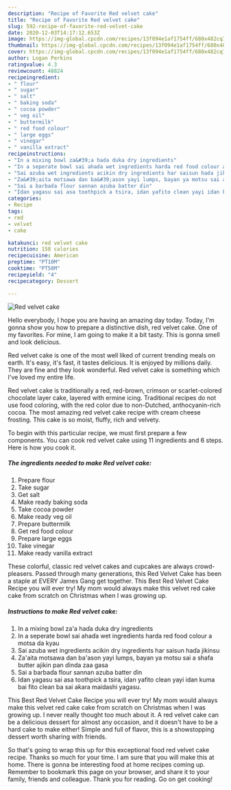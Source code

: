 ```yaml
---
description: "Recipe of Favorite Red velvet cake"
title: "Recipe of Favorite Red velvet cake"
slug: 592-recipe-of-favorite-red-velvet-cake
date: 2020-12-03T14:17:12.653Z
image: https://img-global.cpcdn.com/recipes/13f094e1af1754ff/680x482cq70/red-velvet-cake-recipe-main-photo.jpg
thumbnail: https://img-global.cpcdn.com/recipes/13f094e1af1754ff/680x482cq70/red-velvet-cake-recipe-main-photo.jpg
cover: https://img-global.cpcdn.com/recipes/13f094e1af1754ff/680x482cq70/red-velvet-cake-recipe-main-photo.jpg
author: Logan Perkins
ratingvalue: 4.3
reviewcount: 48824
recipeingredient:
- " flour"
- " sugar"
- " salt"
- " baking soda"
- " cocoa powder"
- " veg oil"
- " buttermilk"
- " red food colour"
- " large eggs"
- " vinegar"
- " vanilla extract"
recipeinstructions:
- "In a mixing bowl za&#39;a haɗa duka dry ingredients"
- "In a seperate bowl sai ahaɗa wet ingredients harda red food colour a motsa da kyau"
- "Sai azuba wet ingredients acikin dry ingredients har saisun haɗa jikinsu"
- "Za&#39;aita motsawa dan ba&#39;ason yayi lumps, bayan ya motsu sai a shafa butter ajikin pan ɗinda zaa gasa"
- "Sai a barbaɗa flour sannan azuba batter ɗin"
- "Idan yagasu sai asa toothpick a tsira, idan yafito clean yayi idan kuma bai fito clean ba sai aƙara maidashi yagasu."
categories:
- Recipe
tags:
- red
- velvet
- cake

katakunci: red velvet cake 
nutrition: 158 calories
recipecuisine: American
preptime: "PT10M"
cooktime: "PT58M"
recipeyield: "4"
recipecategory: Dessert

---
```



![Red velvet cake](https://img-global.cpcdn.com/recipes/13f094e1af1754ff/680x482cq70/red-velvet-cake-recipe-main-photo.jpg)

Hello everybody, I hope you are having an amazing day today. Today, I'm gonna show you how to prepare a distinctive dish, red velvet cake. One of my favorites. For mine, I am going to make it a bit tasty. This is gonna smell and look delicious.

Red velvet cake is one of the most well liked of current trending meals on earth. It's easy, it's fast, it tastes delicious. It is enjoyed by millions daily. They are fine and they look wonderful. Red velvet cake is something which I've loved my entire life.

Red velvet cake is traditionally a red, red-brown, crimson or scarlet-colored chocolate layer cake, layered with ermine icing. Traditional recipes do not use food coloring, with the red color due to non-Dutched, anthocyanin-rich cocoa. The most amazing red velvet cake recipe with cream cheese frosting. This cake is so moist, fluffy, rich and velvety.


To begin with this particular recipe, we must first prepare a few components. You can cook red velvet cake using 11 ingredients and 6 steps. Here is how you cook it.

<!--inarticleads1-->

##### The ingredients needed to make Red velvet cake:

1. Prepare  flour
1. Take  sugar
1. Get  salt
1. Make ready  baking soda
1. Take  cocoa powder
1. Make ready  veg oil
1. Prepare  buttermilk
1. Get  red food colour
1. Prepare  large eggs
1. Take  vinegar
1. Make ready  vanilla extract


These colorful, classic red velvet cakes and cupcakes are always crowd-pleasers. Passed through many generations, this Red Velvet Cake has been a staple at EVERY James Gang get together. This Best Red Velvet Cake Recipe you will ever try! My mom would always make this velvet red cake cake from scratch on Christmas when I was growing up. 

<!--inarticleads2-->

##### Instructions to make Red velvet cake:

1. In a mixing bowl za&#39;a haɗa duka dry ingredients
1. In a seperate bowl sai ahaɗa wet ingredients harda red food colour a motsa da kyau
1. Sai azuba wet ingredients acikin dry ingredients har saisun haɗa jikinsu
1. Za&#39;aita motsawa dan ba&#39;ason yayi lumps, bayan ya motsu sai a shafa butter ajikin pan ɗinda zaa gasa
1. Sai a barbaɗa flour sannan azuba batter ɗin
1. Idan yagasu sai asa toothpick a tsira, idan yafito clean yayi idan kuma bai fito clean ba sai aƙara maidashi yagasu.


This Best Red Velvet Cake Recipe you will ever try! My mom would always make this velvet red cake cake from scratch on Christmas when I was growing up. I never really thought too much about it. A red velvet cake can be a delicious dessert for almost any occasion, and it doesn&#39;t have to be a hard cake to make either! Simple and full of flavor, this is a showstopping dessert worth sharing with friends. 

So that's going to wrap this up for this exceptional food red velvet cake recipe. Thanks so much for your time. I am sure that you will make this at home. There is gonna be interesting food at home recipes coming up. Remember to bookmark this page on your browser, and share it to your family, friends and colleague. Thank you for reading. Go on get cooking!
